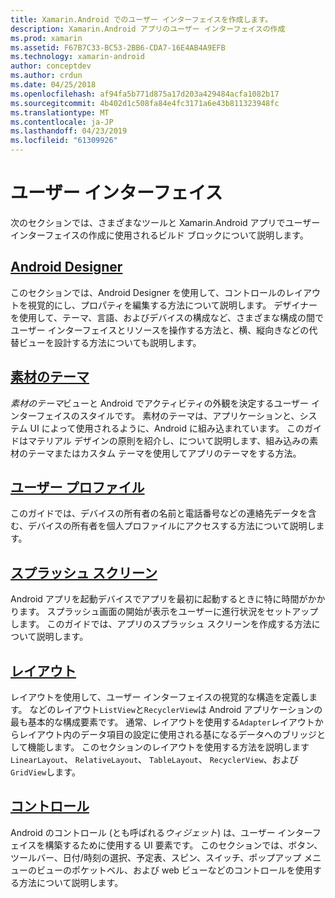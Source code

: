 ```yaml
---
title: Xamarin.Android でのユーザー インターフェイスを作成します。
description: Xamarin.Android アプリのユーザー インターフェイスの作成
ms.prod: xamarin
ms.assetid: F67B7C33-BC53-2BB6-CDA7-16E4AB4A9EFB
ms.technology: xamarin-android
author: conceptdev
ms.author: crdun
ms.date: 04/25/2018
ms.openlocfilehash: af94fa5b771d875a17d203a429484acfa1082b17
ms.sourcegitcommit: 4b402d1c508fa84e4fc3171a6e43b811323948fc
ms.translationtype: MT
ms.contentlocale: ja-JP
ms.lasthandoff: 04/23/2019
ms.locfileid: "61309926"
---
```

# <a name="user-interface"></a>ユーザー インターフェイス

次のセクションでは、さまざまなツールと Xamarin.Android アプリでユーザー インターフェイスの作成に使用されるビルド ブロックについて説明します。

## <a name="android-designerandroiduser-interfaceandroid-designerindexmd"></a>[Android Designer](~/android/user-interface/android-designer/index.md)

このセクションでは、Android Designer を使用して、コントロールのレイアウトを視覚的にし、プロパティを編集する方法について説明します。 デザイナーを使用して、テーマ、言語、およびデバイスの構成など、さまざまな構成の間でユーザー インターフェイスとリソースを操作する方法と、横、縦向きなどの代替ビューを設計する方法についても説明します。

## <a name="material-themeandroiduser-interfacematerial-thememd"></a>[素材のテーマ](~/android/user-interface/material-theme.md)

*素材のテーマ*ビューと Android でアクティビティの外観を決定するユーザー インターフェイスのスタイルです。 素材のテーマは、アプリケーションと、システム UI によって使用されるように、Android に組み込まれています。 このガイドはマテリアル デザインの原則を紹介し、について説明します、組み込みの素材のテーマまたはカスタム テーマを使用してアプリのテーマをする方法。

## <a name="user-profileandroiduser-interfaceuser-profilemd"></a>[ユーザー プロファイル](~/android/user-interface/user-profile.md)

このガイドでは、デバイスの所有者の名前と電話番号などの連絡先データを含む、デバイスの所有者を個人プロファイルにアクセスする方法について説明します。

## <a name="splash-screenandroiduser-interfacesplash-screenmd"></a>[スプラッシュ スクリーン](~/android/user-interface/splash-screen.md)

Android アプリを起動デバイスでアプリを最初に起動するときに特に時間がかかります。 スプラッシュ画面の開始が表示をユーザーに進行状況をセットアップします。 このガイドでは、アプリのスプラッシュ スクリーンを作成する方法について説明します。

## <a name="layoutsandroiduser-interfacelayoutsindexmd"></a>[レイアウト](~/android/user-interface/layouts/index.md)

レイアウトを使用して、ユーザー インターフェイスの視覚的な構造を定義します。
などのレイアウト`ListView`と`RecyclerView`は Android アプリケーションの最も基本的な構成要素です。 通常、レイアウトを使用する`Adapter`レイアウトからレイアウト内のデータ項目の設定に使用される基になるデータへのブリッジとして機能します。 このセクションのレイアウトを使用する方法を説明します`LinearLayout`、 `RelativeLayout`、 `TableLayout`、 `RecyclerView`、および`GridView`します。

## <a name="controlsandroiduser-interfacecontrolsindexmd"></a>[コントロール](~/android/user-interface/controls/index.md)

Android のコントロール (とも呼ばれる*ウィジェット*) は、ユーザー インターフェイスを構築するために使用する UI 要素です。 このセクションでは、ボタン、ツールバー、日付/時刻の選択、予定表、スピン、スイッチ、ポップアップ メニューのビューのポケットベル、および web ビューなどのコントロールを使用する方法について説明します。

